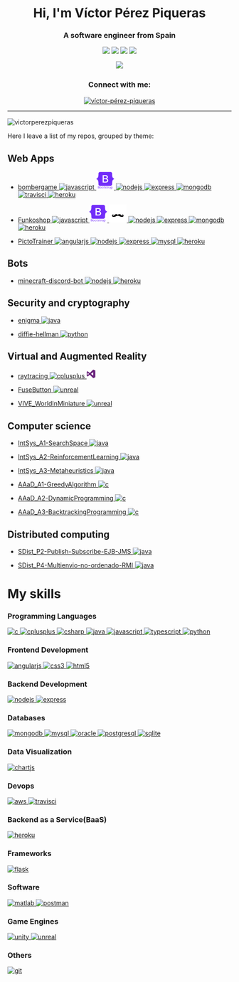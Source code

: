 <h1 align="center">Hi, I'm Víctor Pérez Piqueras</h1>
<h3 align="center">A software engineer from Spain</h3>

<p align="center">
        <img src="https://img.shields.io/static/v1?label=status&message=studying&color=blue">
 <img src="https://img.shields.io/static/v1?label=coffee&message=98%&color=success">
  <img src="https://img.shields.io/static/v1?label=build&message=failed&color=red">
        <img src="https://img.shields.io/static/v1?label=failed??%20are%20you%20serious&message=%20i%20checked%20it%2070%20times&color=red">
</p>

<p align="center">
       <a href="https://www.scrum.org/user/746391" target="_blank"><img src="https://static.scrum.org/web/open-badges/psmi.png" height="70"></a>
</p>

        
<h3 align="center">Connect with me:</h3>
<p align="center">
        <a href="https://linkedin.com/in/víctor-pérez-piqueras" target="blank"><img align="center"
                        src="https://cdn.jsdelivr.net/npm/simple-icons@3.0.1/icons/linkedin.svg"
                        alt="víctor-pérez-piqueras" height="30" width="40" /></a>
</p>

---


<p><img align="center"
                src="https://github-readme-stats.vercel.app/api/top-langs?username=victorperezpiqueras&show_icons=true&locale=en&layout=compact"
                alt="victorperezpiqueras" /></p>


Here I leave a list of my repos, grouped by theme:


## Web Apps

- [bombergame](https://github.com/victorperezpiqueras/bombergame)<a
        href="https://developer.mozilla.org/en-US/docs/Web/JavaScript" target="_blank"> <img
                src="https://devicons.github.io/devicon/devicon.git/icons/javascript/javascript-original.svg"
                alt="javascript" width="40" height="40" /> </a><a href="https://getbootstrap.com/" target="_blank"> <img
                src="https://github.com/devicons/devicon/blob/master/icons/bootstrap/bootstrap-plain-wordmark.svg"
                alt="c" width="40" height="40" /> </a><a href="https://nodejs.org" target="_blank"> <img
                src="https://devicons.github.io/devicon/devicon.git/icons/nodejs/nodejs-original-wordmark.svg"
                alt="nodejs" width="40" height="40" /> </a><a href="https://expressjs.com" target="_blank"> <img
                src="https://devicons.github.io/devicon/devicon.git/icons/express/express-original-wordmark.svg"
                alt="express" width="40" height="30" /> </a><a href="https://www.mongodb.com/" target="_blank"> <img
                src="https://devicons.github.io/devicon/devicon.git/icons/mongodb/mongodb-original-wordmark.svg"
                alt="mongodb" width="40" height="40" /> </a><a href="https://travis-ci.org" target="_blank"> <img
                        src="https://www.vectorlogo.zone/logos/travis-ci/travis-ci-icon.svg" alt="travisci"
                        width="40" height="40" />
        </a><a href="https://heroku.com" target="_blank"> <img
                src="https://www.vectorlogo.zone/logos/heroku/heroku-icon.svg" alt="heroku" width="40"
                height="40" /></a>

- [Funkoshop](https://github.com/victorperezpiqueras/Funkoshop)<a
        href="https://developer.mozilla.org/en-US/docs/Web/JavaScript" target="_blank"> <img
                src="https://devicons.github.io/devicon/devicon.git/icons/javascript/javascript-original.svg"
                alt="javascript" width="40" height="40" /> </a><a href="https://getbootstrap.com/" target="_blank"> <img
                src="https://github.com/devicons/devicon/blob/master/icons/bootstrap/bootstrap-plain-wordmark.svg"
                alt="c" width="40" height="40" /> </a><a href="https://handlebarsjs.com/" target="_blank"> <img
                src="https://github.com/devicons/devicon/blob/master/icons/handlebars/handlebars-original-wordmark.svg"
                alt="handlebars" width="40" height="40" /><a href="https://nodejs.org" target="_blank"> <img
                        src="https://devicons.github.io/devicon/devicon.git/icons/nodejs/nodejs-original-wordmark.svg"
                        alt="nodejs" width="40" height="40" /> </a><a href="https://expressjs.com" target="_blank"> <img
                        src="https://devicons.github.io/devicon/devicon.git/icons/express/express-original-wordmark.svg"
                        alt="express" width="40" height="30" /> </a><a href="https://www.mongodb.com/" target="_blank">
                <img src="https://devicons.github.io/devicon/devicon.git/icons/mongodb/mongodb-original-wordmark.svg"
                        alt="mongodb" width="40" height="40" /> </a><a href="https://heroku.com" target="_blank"> <img
                        src="https://www.vectorlogo.zone/logos/heroku/heroku-icon.svg" alt="heroku" width="40"
                        height="40" /></a>

- [PictoTrainer](https://github.com/victorperezpiqueras/PictoTrainer)<a href="https://angular.io"
        target="_blank"> <img
                src="https://devicons.github.io/devicon/devicon.git/icons/angularjs/angularjs-original.svg"
                alt="angularjs" width="40" height="40" /> </a><a href="https://nodejs.org" target="_blank"> <img
                src="https://devicons.github.io/devicon/devicon.git/icons/nodejs/nodejs-original-wordmark.svg"
                alt="nodejs" width="40" height="40" /> </a><a href="https://expressjs.com" target="_blank"> <img
                src="https://devicons.github.io/devicon/devicon.git/icons/express/express-original-wordmark.svg"
                alt="express" width="40" height="30" /> </a><a href="https://www.mysql.com/" target="_blank">
        <img src="https://devicons.github.io/devicon/devicon.git/icons/mysql/mysql-original-wordmark.svg"
                alt="mysql" width="40" height="40" /> </a><a href="https://heroku.com" target="_blank"> <img
                src="https://www.vectorlogo.zone/logos/heroku/heroku-icon.svg" alt="heroku" width="40"
                height="40" /></a>

## Bots

- [minecraft-discord-bot](https://github.com/victorperezpiqueras/minecraft-discord-bot)<a
        href="https://nodejs.org" target="_blank"> <img
                src="https://devicons.github.io/devicon/devicon.git/icons/nodejs/nodejs-original-wordmark.svg"
                alt="nodejs" width="40" height="40" /> </a><a href="https://heroku.com" target="_blank"> <img
                src="https://www.vectorlogo.zone/logos/heroku/heroku-icon.svg" alt="heroku" width="40"
                height="40" /></a>

## Security and cryptography

- [enigma](https://github.com/victorperezpiqueras/enigma)<a href="https://www.java.com" target="_blank"> <img
                src="https://devicons.github.io/devicon/devicon.git/icons/java/java-original-wordmark.svg"
                alt="java" width="40" height="40" /> </a>

- [diffie-hellman](https://github.com/victorperezpiqueras/diffie-hellman)<a href="https://www.python.org"
        target="_blank"> <img
                src="https://devicons.github.io/devicon/devicon.git/icons/python/python-original.svg"
                alt="python" width="40" height="40" /> </a>

## Virtual and Augmented Reality

- [raytracing](https://github.com/victorperezpiqueras/raytracing)<a href="https://www.w3schools.com/cpp/"
        target="_blank"> <img
                src="https://devicons.github.io/devicon/devicon.git/icons/cplusplus/cplusplus-original.svg"
                alt="cplusplus" width="20" height="20" /> </a><a href="https://visualstudio.microsoft.com"
        target="_blank"> <img
                src="https://github.com/devicons/devicon/blob/master/icons/visualstudio/visualstudio-plain.svg"
                alt="visualstudio" width="20" height="20" /> </a>
                
- [FuseButton](https://github.com/victorperezpiqueras/FuseButton)<a href="https://unrealengine.com/" target="_blank"> <img
                        src="https://raw.githubusercontent.com/kenangundogan/fontisto/036b7eca71aab1bef8e6a0518f7329f13ed62f6b/icons/svg/brand/unreal-engine.svg"
                        alt="unreal" width="30" height="30" /> </a>
                        
- [VIVE_WorldInMiniature](https://github.com/victorperezpiqueras/VIVE_WorldInMiniature)<a href="https://unrealengine.com/" target="_blank"> <img
                        src="https://raw.githubusercontent.com/kenangundogan/fontisto/036b7eca71aab1bef8e6a0518f7329f13ed62f6b/icons/svg/brand/unreal-engine.svg"
                        alt="unreal" width="30" height="30" /> </a>
                        
## Computer science

- [IntSys_A1-SearchSpace](https://github.com/victorperezpiqueras/IntSys_A1-SearchSpace)<a
        href="https://www.java.com" target="_blank"> <img
                src="https://devicons.github.io/devicon/devicon.git/icons/java/java-original-wordmark.svg"
                alt="java" width="40" height="40" /> </a>

- [IntSys_A2-ReinforcementLearning](https://github.com/victorperezpiqueras/IntSys_A2-ReinforcementLearning)<a
        href="https://www.java.com" target="_blank"> <img
                src="https://devicons.github.io/devicon/devicon.git/icons/java/java-original-wordmark.svg"
                alt="java" width="40" height="40" /> </a>

- [IntSys_A3-Metaheuristics](https://github.com/victorperezpiqueras/IntSys_A3-Metaheuristics)<a
        href="https://www.java.com" target="_blank"> <img
                src="https://devicons.github.io/devicon/devicon.git/icons/java/java-original-wordmark.svg"
                alt="java" width="40" height="40" /> </a>

- [AAaD_A1-GreedyAlgorithm](https://github.com/victorperezpiqueras/AAaD_A1-GreedyAlgorithm)<a
        href="https://www.cprogramming.com/" target="_blank"> <img
                src="https://devicons.github.io/devicon/devicon.git/icons/c/c-original.svg" alt="c" width="20"
                height="20" />
</a>

- [AAaD_A2-DynamicProgramming](https://github.com/victorperezpiqueras/AAaD_A2-DynamicProgramming)<a
        href="https://www.cprogramming.com/" target="_blank"> <img
                src="https://devicons.github.io/devicon/devicon.git/icons/c/c-original.svg" alt="c" width="20"
                height="20" />
</a>

- [AAaD_A3-BacktrackingProgramming](https://github.com/victorperezpiqueras/AAaD_A3-BacktrackingProgramming)<a
        href="https://www.cprogramming.com/" target="_blank"> <img
                src="https://devicons.github.io/devicon/devicon.git/icons/c/c-original.svg" alt="c" width="20"
                height="20" />
</a>

## Distributed computing

- [SDist_P2-Publish-Subscribe-EJB-JMS](https://github.com/victorperezpiqueras/SDist_P2-Publish-Subscribe-EJB-JMS)<a
        href="https://www.java.com" target="_blank"> <img
                src="https://devicons.github.io/devicon/devicon.git/icons/java/java-original-wordmark.svg"
                alt="java" width="40" height="40" /> </a>

- [SDist_P4-Multienvio-no-ordenado-RMI](https://github.com/victorperezpiqueras/SDist_P4-Multienvio-no-ordenado-RMI)<a
        href="https://www.java.com" target="_blank"> <img
                src="https://devicons.github.io/devicon/devicon.git/icons/java/java-original-wordmark.svg"
                alt="java" width="40" height="40" /> </a>


# My skills


<p align="left">
        <h3 align="left">Programming Languages</h3>
        <a href="https://www.cprogramming.com/" target="_blank"> <img
                        src="https://devicons.github.io/devicon/devicon.git/icons/c/c-original.svg" alt="c"
                        width="40" height="40" />
        </a>
        <a href="https://www.w3schools.com/cpp/" target="_blank"> <img
                        src="https://devicons.github.io/devicon/devicon.git/icons/cplusplus/cplusplus-original.svg"
                        alt="cplusplus" width="40" height="40" /> </a>
        <a href="https://www.w3schools.com/cs/" target="_blank"> <img
                        src="https://devicons.github.io/devicon/devicon.git/icons/csharp/csharp-original.svg"
                        alt="csharp" width="40" height="40" /> </a>
        <a href="https://www.java.com" target="_blank"> <img
                        src="https://devicons.github.io/devicon/devicon.git/icons/java/java-original-wordmark.svg"
                        alt="java" width="40" height="40" /> </a>
        <a href="https://developer.mozilla.org/en-US/docs/Web/JavaScript" target="_blank"> <img
                        src="https://devicons.github.io/devicon/devicon.git/icons/javascript/javascript-original.svg"
                        alt="javascript" width="40" height="40" /> </a>
        <a href="https://www.typescriptlang.org/" target="_blank"> <img
                        src="https://devicons.github.io/devicon/devicon.git/icons/typescript/typescript-original.svg"
                        alt="typescript" width="40" height="40" /> </a>
        <a href="https://www.python.org" target="_blank"> <img
                        src="https://devicons.github.io/devicon/devicon.git/icons/python/python-original.svg"
                        alt="python" width="40" height="40" /> </a>
        <h3 align="left">Frontend Development</h3>
        <a href="https://angular.io" target="_blank"> <img
                        src="https://devicons.github.io/devicon/devicon.git/icons/angularjs/angularjs-original.svg"
                        alt="angularjs" width="40" height="40" /> </a>
        <a href="https://www.w3schools.com/css/" target="_blank"> <img
                        src="https://devicons.github.io/devicon/devicon.git/icons/css3/css3-original-wordmark.svg"
                        alt="css3" width="40" height="40" /> </a>
        <a href="https://www.w3.org/html/" target="_blank"> <img
                        src="https://devicons.github.io/devicon/devicon.git/icons/html5/html5-original-wordmark.svg"
                        alt="html5" width="40" height="40" /> </a>
        <h3 align="left">Backend Development</h3>
        <a href="https://nodejs.org" target="_blank"> <img
                        src="https://devicons.github.io/devicon/devicon.git/icons/nodejs/nodejs-original-wordmark.svg"
                        alt="nodejs" width="40" height="40" /> </a>
        <a href="https://expressjs.com" target="_blank"> <img
                        src="https://devicons.github.io/devicon/devicon.git/icons/express/express-original-wordmark.svg"
                        alt="express" width="40" height="40" /> </a>
        <h3 align="left">Databases</h3>
        <a href="https://www.mongodb.com/" target="_blank"> <img
                        src="https://devicons.github.io/devicon/devicon.git/icons/mongodb/mongodb-original-wordmark.svg"
                        alt="mongodb" width="40" height="40" /> </a>
        <a href="https://www.mysql.com/" target="_blank"> <img
                        src="https://devicons.github.io/devicon/devicon.git/icons/mysql/mysql-original-wordmark.svg"
                        alt="mysql" width="40" height="40" /> </a>
        <a href="https://www.oracle.com/" target="_blank"> <img
                        src="https://devicons.github.io/devicon/devicon.git/icons/oracle/oracle-original.svg"
                        alt="oracle" width="40" height="40" /> </a>
        <a href="https://www.postgresql.org" target="_blank"> <img
                        src="https://devicons.github.io/devicon/devicon.git/icons/postgresql/postgresql-original-wordmark.svg"
                        alt="postgresql" width="40" height="40" /> </a>
        <a href="https://www.sqlite.org/" target="_blank"> <img
                        src="https://www.vectorlogo.zone/logos/sqlite/sqlite-icon.svg" alt="sqlite" width="40"
                        height="40" /> </a>
        <h3 align="left">Data Visualization</h3>
        <a href="https://www.chartjs.org" target="_blank"> <img
                        src="https://www.chartjs.org/media/logo-title.svg" alt="chartjs" width="40"
                        height="40" /> </a>
        <h3 align="left">Devops</h3>
        <a href="https://aws.amazon.com" target="_blank"> <img
                        src="https://devicons.github.io/devicon/devicon.git/icons/amazonwebservices/amazonwebservices-original-wordmark.svg"
                        alt="aws" width="40" height="40" /> </a>
        <a href="https://travis-ci.org" target="_blank"> <img
                        src="https://www.vectorlogo.zone/logos/travis-ci/travis-ci-icon.svg" alt="travisci"
                        width="40" height="40" />
        </a>
        <h3 align="left">Backend as a Service(BaaS)</h3>
        <a href="https://heroku.com" target="_blank"> <img
                        src="https://www.vectorlogo.zone/logos/heroku/heroku-icon.svg" alt="heroku" width="40"
                        height="40" /> </a>
        <h3 align="left">Frameworks</h3>
        <a href="https://flask.palletsprojects.com/" target="_blank">
                <img src="https://www.vectorlogo.zone/logos/pocoo_flask/pocoo_flask-icon.svg" alt="flask"
                        width="40" height="40" />
        </a>
        <h3 align="left">Software</h3>
        <a href="https://www.mathworks.com/" target="_blank"> <img
                        src="https://raw.githubusercontent.com/simple-icons/simple-icons/master/icons/mathworks.svg"
                        alt="matlab" width="40" height="40" /> </a>
        <a href="https://postman.com" target="_blank"> <img
                        src="https://www.vectorlogo.zone/logos/getpostman/getpostman-icon.svg" alt="postman"
                        width="40" height="40" />
        </a>
        <h3 align="left">Game Engines</h3>
        <a href="https://unity.com/" target="_blank"> <img
                        src="https://www.vectorlogo.zone/logos/unity3d/unity3d-icon.svg" alt="unity" width="40"
                        height="40" /> </a>
        <a href="https://unrealengine.com/" target="_blank"> <img
                        src="https://raw.githubusercontent.com/kenangundogan/fontisto/036b7eca71aab1bef8e6a0518f7329f13ed62f6b/icons/svg/brand/unreal-engine.svg"
                        alt="unreal" width="40" height="40" /> </a>
</p>
<h3 align="left">Others</h3>
<a href="https://git-scm.com/" target="_blank"> <img
                src="https://www.vectorlogo.zone/logos/git-scm/git-scm-icon.svg" alt="git" width="40"
                height="40" /> </a>
